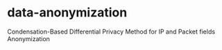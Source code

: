 # data-anonymization
Condensation-Based Differential Privacy Method for IP and Packet fields Anonymization

